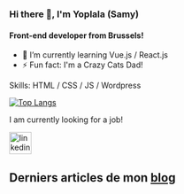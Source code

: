 ### Hi there 👋, I'm Yoplala (Samy)

#### Front-end developer from Brussels!


- 🌱 I’m currently learning Vue.js / React.js 
- ⚡ Fun fact: I'm a Crazy Cats Dad! 



Skills: HTML / CSS / JS / Wordpress

[![Top Langs](https://github-readme-stats.vercel.app/api/top-langs/?username=yoplala)](https://github.com/anuraghazra/github-readme-stats)


I am currently looking for a job!

[<img src='https://cdn.jsdelivr.net/npm/simple-icons@3.0.1/icons/linkedin.svg' alt='linkedin' height='40'>](https://www.linkedin.com/in/samuel-marseille/)



## Derniers articles de mon [blog](https://yoplala.github.io/)
<!-- BLOG-POST-LIST:START -->
<!-- BLOG-POST-LIST:END -->
